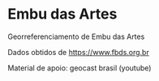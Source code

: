 # Embu das Artes

Georreferenciamento de Embu das Artes

Dados obtidos de  https://www.fbds.org.br

Material de apoio: geocast brasil (youtube)

